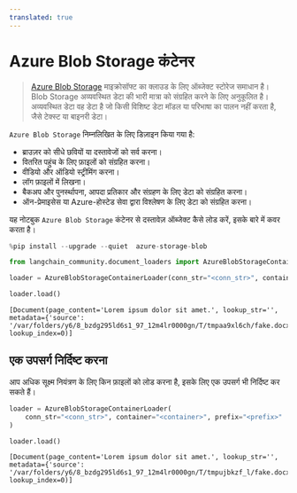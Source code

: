 ```yaml
---
translated: true
---
```


# Azure Blob Storage कंटेनर

>[Azure Blob Storage](https://learn.microsoft.com/en-us/azure/storage/blobs/storage-blobs-introduction) माइक्रोसॉफ्ट का क्लाउड के लिए ऑब्जेक्ट स्टोरेज समाधान है। Blob Storage अव्यवस्थित डेटा की भारी मात्रा को संग्रहित करने के लिए अनुकूलित है। अव्यवस्थित डेटा वह डेटा है जो किसी विशिष्ट डेटा मॉडल या परिभाषा का पालन नहीं करता है, जैसे टेक्स्ट या बाइनरी डेटा।

`Azure Blob Storage` निम्नलिखित के लिए डिज़ाइन किया गया है:
- ब्राउज़र को सीधे छवियों या दस्तावेजों को सर्व करना।
- वितरित पहुंच के लिए फ़ाइलों को संग्रहित करना।
- वीडियो और ऑडियो स्ट्रीमिंग करना।
- लॉग फ़ाइलों में लिखना।
- बैकअप और पुनर्स्थापना, आपदा प्रतिकार और संग्रहण के लिए डेटा को संग्रहित करना।
- ऑन-प्रेमाइसेस या Azure-होस्टेड सेवा द्वारा विश्लेषण के लिए डेटा को संग्रहित करना।

यह नोटबुक `Azure Blob Storage` कंटेनर से दस्तावेज़ ऑब्जेक्ट कैसे लोड करें, इसके बारे में कवर करता है।

```python
%pip install --upgrade --quiet  azure-storage-blob
```

```python
from langchain_community.document_loaders import AzureBlobStorageContainerLoader
```

```python
loader = AzureBlobStorageContainerLoader(conn_str="<conn_str>", container="<container>")
```

```python
loader.load()
```

```output
[Document(page_content='Lorem ipsum dolor sit amet.', lookup_str='', metadata={'source': '/var/folders/y6/8_bzdg295ld6s1_97_12m4lr0000gn/T/tmpaa9xl6ch/fake.docx'}, lookup_index=0)]
```

## एक उपसर्ग निर्दिष्ट करना

आप अधिक सूक्ष्म नियंत्रण के लिए किन फ़ाइलों को लोड करना है, इसके लिए एक उपसर्ग भी निर्दिष्ट कर सकते हैं।

```python
loader = AzureBlobStorageContainerLoader(
    conn_str="<conn_str>", container="<container>", prefix="<prefix>"
)
```

```python
loader.load()
```

```output
[Document(page_content='Lorem ipsum dolor sit amet.', lookup_str='', metadata={'source': '/var/folders/y6/8_bzdg295ld6s1_97_12m4lr0000gn/T/tmpujbkzf_l/fake.docx'}, lookup_index=0)]
```
